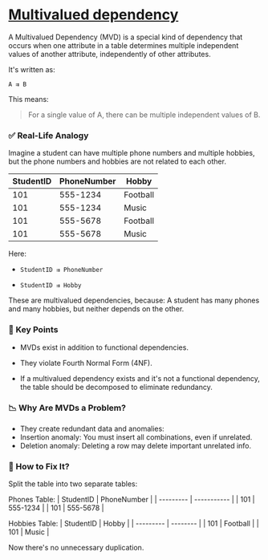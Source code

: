 
# [Multivalued dependency](https://youtu.be/GFQaEYEc8_8?si=pkuqgrL8qKMgUGwC&t=1327)

A Multivalued Dependency (MVD) is a special kind of dependency that occurs when one attribute in a table determines multiple independent values of another attribute, independently of other attributes.

It's written as:

```
A ⇉ B 
```

This means:

> For a single value of A, there can be multiple independent values of B.

### ✅ Real-Life Analogy
Imagine a student can have multiple phone numbers and multiple hobbies, but the phone numbers and hobbies are not related to each other.

| StudentID | PhoneNumber | Hobby    |
| --------- | ----------- | -------- |
| 101       | 555-1234    | Football |
| 101       | 555-1234    | Music    |
| 101       | 555-5678    | Football |
| 101       | 555-5678    | Music    |

Here:

- `StudentID ⇉ PhoneNumber`

- `StudentID ⇉ Hobby`


These are multivalued dependencies, because:
A student has many phones and many hobbies, but neither depends on the other.

### 📌 Key Points
- MVDs exist in addition to functional dependencies.

- They violate Fourth Normal Form (4NF).

- If a multivalued dependency exists and it's not a functional dependency, the table should be decomposed to eliminate redundancy.


### 📉 Why Are MVDs a Problem?
- They create redundant data and anomalies:
- Insertion anomaly: You must insert all combinations, even if unrelated.
- Deletion anomaly: Deleting a row may delete important unrelated info.


### 🔧 How to Fix It?
Split the table into two separate tables:

Phones Table:
| StudentID | PhoneNumber |
| --------- | ----------- |
| 101       | 555-1234    |
| 101       | 555-5678    |

Hobbies Table:
| StudentID | Hobby    |
| --------- | -------- |
| 101       | Football |
| 101       | Music    |

Now there's no unnecessary duplication.

